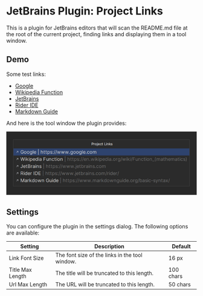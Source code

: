 # JetBrains Plugin: Project Links

This is a plugin for JetBrains editors that will scan the README.md file at the root of the current project, finding links and displaying
them in a tool window.

## Demo

Some test links:

- [Google](https://www.google.com)
- [Wikipedia Function](https://en.wikipedia.org/wiki/Function_(mathematics))
- [JetBrains](https://www.jetbrains.com)
- [Rider IDE](https://www.jetbrains.com/rider/)
- [Markdown Guide](https://www.markdownguide.org/basic-syntax/)

And here is the tool window the plugin provides:

![image](resources/Demo.png)

## Settings

You can configure the plugin in the settings dialog. The following options are available:

| Setting          | Description                                    | Default   |
|------------------|------------------------------------------------|-----------|
| Link Font Size   | The font size of the links in the tool window. | 16  px    |
| Title Max Length | The title will be truncated to this length.    | 100 chars |
| Url Max Length   | The URL will be truncated to this length.      | 50  chars |
